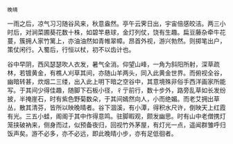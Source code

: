     晚晴 

   一雨之后，凉气习习随谷风来，秋意盎然。亭午云霁日出，宇宙倍感皎洁。两三小时后，对涧菜圃葵花数十株，如碧竿悬球，金灯列仗，饶有生趣。扁豆藤杂牵牛花蔓，簇拥人家竹篱上，亦油油然如青帷翠幛。昂首外视，游兴勃然。则掷笔出户，策仗闲行。入蜀后，行恒以杖，初不以齿计也。

   谷中早阴，西风瑟瑟吹人衣发，暑气全消。仰望山峰，一角为斜阳所射，深草疏林，若镀黄金，有樵人刈草其间，亦随山羊两头，同入此黄金世界。而俯视全谷，幽暗转甚，炊烟二三缕，出入此上明下暗之空谷中，其意境殊非俗手西洋画家所能写。于其间少得佳趣，随脚下石板小径，彳亍前行，数十步外，路旁乱草如长发纷披，半掩崖石，时有紫色野菊数朵，于其间嫣然向人，小而绝媚。而老艾拥出草丛，散其清芬，皆所以映晚晴者。谷下涸溪，有小潭，得积水尺许，倒映天上红霞有光。三五小蛙，阁阁于其中作得意鸣。驻脚暇观，颇发幽思。时有山中老僧携灯笼挟破衲来，侧身而过，似预备夜归，回视竹外茅屋，有灯光一点，遥闻群雏呼归饭声矣。游不必多，亦不必远，即此晚晴小步，亦有足低徊者。

